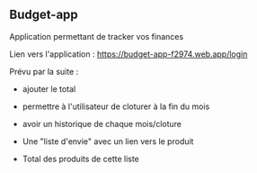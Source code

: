 Budget-app
---

Application permettant de tracker vos finances 

Lien vers l'application : https://budget-app-f2974.web.app/login

Prévu par la suite : 
 - ajouter le total 
 - permettre à l'utilisateur de cloturer à la fin du mois 
 - avoir un historique de chaque mois/cloture 
 
 - Une "liste d'envie" avec un lien vers le produit 
 - Total des produits de cette liste 
